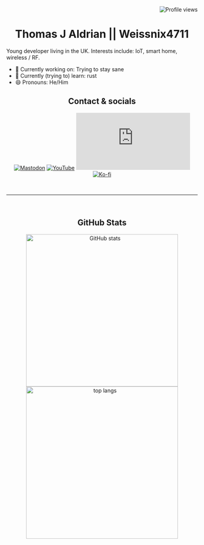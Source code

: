 <img align="right" alt="Profile views" src="https://gpvc.arturio.dev/Weissnix4711">

<br />

<h1 align="center">Thomas J Aldrian || Weissnix4711</h1>

Young developer living in the UK. Interests include: IoT, smart home, wireless / RF.

- 🔭 Currently working on: Trying to stay sane
- 🌱 Currently (trying to) learn: rust
- 😄 Pronouns: He/Him

<h2 align="center">Contact & socials</h3>

<div align="center">

  <a rel="me" href="https://fosstodon.org/@Weissnix4711">![Mastodon](https://img.shields.io/badge/dynamic/json?url=https://fosstodon.org/api/v1/accounts/109150569509501309&label=MASTODON&query=%24.followers_count&color=6364FF&suffix=%20FOLLOWERS&logo=mastodon&logoColor=858AFA&style=for-the-badge)</a>
  [![YouTube](https://img.shields.io/youtube/channel/subscribers/UCDSdpQki6cgRV59QsMZBb9A?label=YOUTUBE&logo=youtube&logoColor=red&style=for-the-badge)][youtube]
  [![Matrix](https://img.shields.io/matrix/weissnix4711:matrix.org?color=black&label=MATRIX&logo=matrix&logoColor=black&style=for-the-badge)][matrix]
  [![Ko-fi](https://img.shields.io/static/v1?label=Ko-fi&message=SUPPORT%20MY%20WORK&color=13C3FF&logo=kofi&logoColor=FF5E5B&style=for-the-badge)][kofi]
  
</div>

<br />

---

<br />

<div align="center">

  <h2>GitHub Stats</h3>

  [<img width="400" alt="GitHub stats" src="https://github-readme-stats.vercel.app/api?username=Weissnix4711&count_private=true&show_icons=true&hide_title=true&theme=transparent&hide_border=true">][github-repos]
  [<img width="400" alt="top langs" src="https://github-readme-stats.vercel.app/api/top-langs/?username=Weissnix4711&layout=compact&theme=transparent&hide_border=true">][github-repos]

</div>

[mastodon]: https://fosstodon.org/@Weissnix4711
[youtube]: https://www.youtube.com/channel/UCDSdpQki6cgRV59QsMZBb9A
[github]: https://github.com/Weissnix4711
[matrix]: https://matrix.to/#/#weissnix4711:matrix.org
[github-repos]: https://github.com/Weissnix4711?tab=repositories
[kofi]: https://ko-fi.com/thomasaldrian
